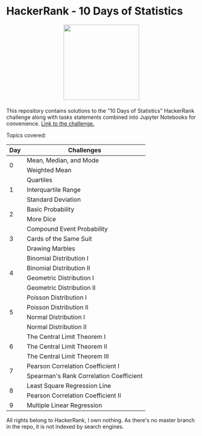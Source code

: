 # HackerRank - 10 Days of Statistics 

<div style='float: center; text-align: center; margin-bottom: 20px'>
  <a href='https://www.hackerrank.com/msgrubler' target="_blank">
  <img width="200px" src="https://blog.hackerrank.com/wp-content/uploads/2017/04/logo_HRwordmark2700x670_2-1.png" />
  </a>
</div>

This repository contains solutions to the "10 Days of Statistics" HackerRank challenge along with tasks statements combined into Jupyter Notebooks for convenience.
[Link to the challenge.](https://www.hackerrank.com/domains/tutorials/10-days-of-statistics)

Topics covered:

<table>
    <thead>
        <tr>
            <th>Day</th>
            <th>Challenges</th>
        </tr>
    </thead>
    <tbody>
        <tr>
            <td rowspan=2>0</td>
            <td>Mean, Median, and Mode </td>
        </tr>
        <tr>
            <td>Weighted Mean</td>
        </tr>
       <tr>
            <td rowspan=3>1</td>
            <td>Quartiles</td>
        </tr>
        <tr>
            <td>Interquartile Range</td>
        </tr>
        <tr>
            <td>Standard Deviation</td>
        </tr> 
       <tr>
            <td rowspan=2>2</td>
            <td>Basic Probability</td>
        </tr>
        <tr>
            <td>More Dice</td>
        </tr>
	<tr>
            <td rowspan=3>3</td>
            <td>Compound Event Probability</td>
        </tr>
        <tr>
            <td>Cards of the Same Suit</td>
        </tr>
        <tr>
            <td>Drawing Marbles</td>
        </tr>
	<tr>
            <td rowspan=4>4</td>
            <td>Binomial Distribution I</td>
        </tr>
        <tr>
            <td>Binomial Distribution II</td>
        </tr>
        <tr>
            <td>Geometric Distribution I</td>
        </tr>
	<tr>
            <td>Geometric Distribution II</td>
        </tr>
	<tr>
            <td rowspan=4>5</td>
            <td>Poisson Distribution I</td>
        </tr>
        <tr>
            <td>Poisson Distribution II</td>
        </tr>
        <tr>
            <td>Normal Distribution I</td>
        </tr>
	<tr>
            <td>Normal Distribution II</td>
        </tr>
	<tr>
            <td rowspan=3>6</td>
            <td>The Central Limit Theorem I</td>
        </tr>
        <tr>
            <td>The Central Limit Theorem II</td>
        </tr>
        <tr>
            <td>The Central Limit Theorem III</td>
        </tr>
	<tr>
            <td rowspan=2>7</td>
            <td>Pearson Correlation Coefficient I</td>
        </tr>
        <tr>
            <td>Spearman's Rank Correlation Coefficient</td>
        </tr>
	<tr>
            <td rowspan=2>8</td>
            <td>Least Square Regression Line</td>
        </tr>
        <tr>
            <td>Pearson Correlation Coefficient II</td>
        </tr>
	<tr>
            <td>9</td>
            <td>Multiple Linear Regression</td>
        </tr>
    </tbody>
</table>

All rights belong to HackerRank, I own nothing. As there's no master branch in the repo, it is not indexed by search engines.

